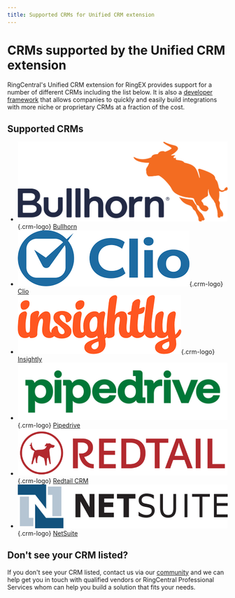 ```yaml
---
title: Supported CRMs for Unified CRM extension 
---
```

# CRMs supported by the Unified CRM extension

RingCentral's Unified CRM extension for RingEX provides support for a number of different CRMs including the list below. It is also a [developer framework](../developers/index.md) that allows companies to quickly and easily build integrations with more niche or proprietary CRMs at a fraction of the cost. 

## Supported CRMs

<div class="grid cards" markdown>

-    ![Bullhorn Logo](../img/bullhorn-logo.png){.crm-logo}
     [Bullhorn](bullhorn.md)
-    ![Clio Logo](../img/clio-logo.png){.crm-logo} 
     [Clio](clio.md)
-    ![Insightly Logo](../img/insightly-logo.png){.crm-logo} 
     [Insightly](insightly.md)
-    ![Pipedrive Logo](../img/pipedrive-logo.png){.crm-logo} 
     [Pipedrive](pipedrive.md)
-    ![Redtail Logo](../img/redtail-logo.png){.crm-logo} 
     [Redtail CRM](redtail.md)
-    ![NetSuite Logo](../img/netsuite-logo.png){.crm-logo} 
     [NetSuite](netsuite.md)

</div>

## Don't see your CRM listed?

If you don't see your CRM listed, contact us via our [community](https://community.ringcentral.com) and we can help get you in touch with qualified vendors or RingCentral Professional Services whom can help you build a solution that fits your needs.
